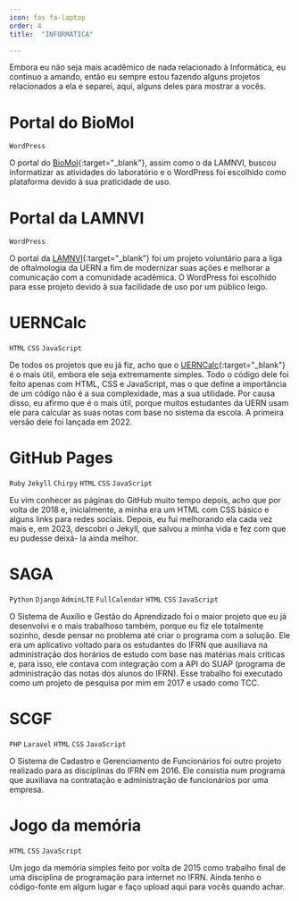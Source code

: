 ```yaml
---
icon: fas fa-laptop
order: 4
title:  "INFORMÁTICA"

---
```


Embora eu não seja mais acadêmico de nada relacionado à Informática, eu continuo a amando, então eu sempre estou fazendo alguns projetos relacionados a ela e separei, aqui, alguns deles para mostrar a vocês.

# Portal do BioMol
`WordPress`

O portal do [BioMol](https://biomoluern.com.br/){:target="_blank"}, assim como o da LAMNVI, buscou informatizar as atividades do laboratório e o WordPress foi escolhido como plataforma devido à sua praticidade de uso.

# Portal da LAMNVI
`WordPress`

O portal da [LAMNVI](https://lamnviuern.wordpress.com/){:target="_blank"} foi um projeto voluntário para a liga de oftalmologia da UERN a fim de modernizar suas ações e melhorar a comunicação com a comunidade acadêmica. O WordPress foi escolhido para esse projeto devido à sua facilidade de uso por um público leigo.

# UERNCalc
`HTML` `CSS` `JavaScript`

De todos os projetos que eu já fiz, acho que o [UERNCalc](https://jlppaulino.github.io/uerncalc){:target="_blank"} é o mais útil, embora ele seja extremamente simples. Todo o código dele foi feito apenas com HTML, CSS e JavaScript, mas o que define a importância de um código não é a sua complexidade, mas a sua utilidade. Por causa disso, eu afirmo que é o mais útil, porque muitos estudantes da UERN usam ele para calcular as suas notas com base no sistema da escola. A primeira versão dele foi lançada em 2022.

# GitHub Pages
`Ruby` `Jekyll` `Chirpy` `HTML` `CSS` `JavaScript`

Eu vim conhecer as páginas do GitHub muito tempo depois, acho que por volta de 2018 e, inicialmente, a minha era um HTML com CSS básico e alguns links para redes sociais. Depois, eu fui melhorando ela cada vez mais e, em 2023, descobri o Jekyll, que salvou a minha vida e fez com que eu pudesse deixá- la ainda melhor.

# SAGA
`Python` `Django` `AdminLTE` `FullCalendar` `HTML` `CSS` `JavaScript`

O Sistema de Auxílio e Gestão do Aprendizado foi o maior projeto que eu já desenvolvi e o mais trabalhoso também, porque eu fiz ele totalmente sozinho, desde pensar no problema até criar o programa com a solução. Ele era um aplicativo voltado para os estudantes do IFRN que auxiliava na administração dos horários de estudo com base nas matérias mais críticas e, para isso, ele contava com integração com a API do SUAP (programa de administração das notas dos alunos do IFRN). Esse trabalho foi executado como um projeto de pesquisa por mim em 2017 e usado como TCC.

# SCGF
`PHP` `Laravel` `HTML` `CSS` `JavaScript`

O Sistema de Cadastro e Gerenciamento de Funcionários foi outro projeto realizado para as disciplinas do IFRN em 2016. Ele consistia num programa que auxiliava na contratação e administração de funcionários por uma empresa.

# Jogo da memória
`HTML` `CSS` `JavaScript`

Um jogo da memória simples feito por volta de 2015 como trabalho final de uma disciplina de programação para internet no IFRN. Ainda tenho o código-fonte em algum lugar e faço upload aqui para vocês quando achar.